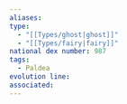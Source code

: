 ```yaml
---
aliases: 
type:
  - "[[Types/ghost|ghost]]"
  - "[[Types/fairy|fairy]]"
national dex number: 987
tags:
  - Paldea
evolution line: 
associated:
---
```

